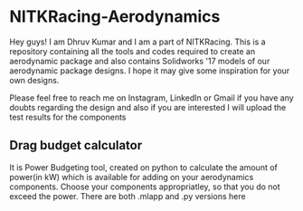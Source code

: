 # NITKRacing-Aerodynamics

Hey guys! I am Dhruv Kumar and I am a part of NITKRacing. This is a repository containing all the tools and codes required to create an aerodynamic package and also contains Solidworks '17 models of our aerodynamic package designs. I hope it may give some inspiration for your own designs.

Please feel free to reach me on Instagram, LinkedIn or Gmail if you have any doubts regarding the design and also if you are interested I will upload the test results for the components

## Drag budget calculator
It is Power Budgeting tool, created on python to calculate the amount of power(in kW) which is available for adding on your aerodynamics components. Choose your components appropriatley, so that you do not exceed the power. There are both .mlapp and .py versions here
